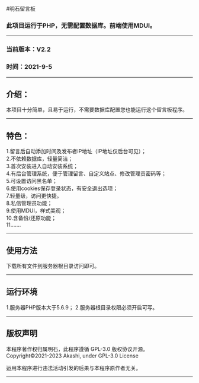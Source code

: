 #明石留言板
### 此项目运行于PHP，无需配置数据库。前端使用MDUI。
***

### 当前版本：V2.2
### 时间：2021-9-5

***

## 介绍：
本项目十分简单，且易于运行，不需要数据库配置您也能运行这个留言板程序。
***
## 特色：
1.留言后自动添加时间及发布者IP地址（IP地址仅后台可见）；<br>
2.不依赖数据库，轻量简洁；<br>
3.首次安装进入自动安装系统；<br>
4.有后台管理系统，便于管理留言、自定义站点、修改管理员密码等；<br>
5.可设置访问黑名单；<br>
6.使用cookies保存登录状态，有安全退出选项；<br>
7.轻量级，访问更快捷。<br>
8.私信管理员功能；<br>
9.使用MDUI，样式美观；<br>
10.含备份/还原功能；<br>
11.......
***

## 使用方法
下载所有文件到服务器根目录访问即可。

***

## 运行环境
1.服务器PHP版本大于5.6.9；
2.服务器根目录权限必须开启可写。

***

## 版权声明
本程序著作权归属明石，此程序遵循 GPL-3.0 版权协议开源。<br>
Copyright©2021-2023 Akashi, under GPL-3.0 License

运用本程序进行违法活动引发的后果与本程序原作者无关。
***
